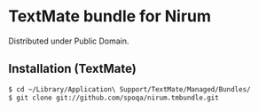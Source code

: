 TextMate bundle for Nirum
=========================

Distributed under Public Domain.


Installation (TextMate)
-----------------------

~~~~~~~~ bash
$ cd ~/Library/Application\ Support/TextMate/Managed/Bundles/
$ git clone git://github.com/spoqa/nirum.tmbundle.git
~~~~~~~~
